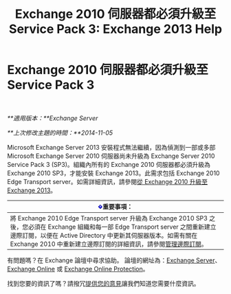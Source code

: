 ﻿---
title: 'Exchange 2010 伺服器都必須升級至 Service Pack 3: Exchange 2013 Help'
TOCTitle: Exchange 2010 伺服器都必須升級至 Service Pack 3
ms:assetid: 06f99869-79a2-4ac4-b947-b71430b178ad
ms:mtpsurl: https://technet.microsoft.com/zh-tw/library/ms.exch.setupreadiness.e15e14coexistenceminmajorversionrequirement(v=EXCHG.150)
ms:contentKeyID: 50472506
ms.date: 05/21/2018
mtps_version: v=EXCHG.150
ms.translationtype: MT
---

# Exchange 2010 伺服器都必須升級至 Service Pack 3

 

_**適用版本：**Exchange Server_

_**上次修改主題的時間：**2014-11-05_

Microsoft Exchange Server 2013 安裝程式無法繼續，因為偵測到一部或多部 Microsoft Exchange Server 2010 伺服器尚未升級為 Exchange Server 2010 Service Pack 3 (SP3)。組織內所有的 Exchange 2010 伺服器都必須升級為 Exchange 2010 SP3，才能安裝 Exchange 2013。此需求包括 Exchange 2010 Edge Transport server。如需詳細資訊，請參閱[從 Exchange 2010 升級至 Exchange 2013](upgrade-from-exchange-2010-to-exchange-2013-exchange-2013-help.md)。

<table>
<thead>
<tr class="header">
<th><img src="images/Bb124558.important(EXCHG.150).gif" title="重要事項" alt="重要事項" />重要事項：</th>
</tr>
</thead>
<tbody>
<tr class="odd">
<td>將 Exchange 2010 Edge Transport server 升級為 Exchange 2010 SP3 之後，您必須在 Exchange 組織和每一部 Edge Transport server 之間重新建立邊際訂閱，以便在 Active Directory 中更新其伺服器版本。如需有關在 Exchange 2010 中重新建立邊際訂閱的詳細資訊，請參閱<a href="https://go.microsoft.com/fwlink/p/?linkid=269724">管理邊際訂閱</a>。</td>
</tr>
</tbody>
</table>


有問題嗎？在 Exchange 論壇中尋求協助。 論壇的網址為：[Exchange Server](https://go.microsoft.com/fwlink/p/?linkid=60612)、 [Exchange Online](https://go.microsoft.com/fwlink/p/?linkid=267542) 或 [Exchange Online Protection](https://go.microsoft.com/fwlink/p/?linkid=285351)。

找到您要的資訊了嗎？請撥冗[提供您的意見](mailto:exsetuphelpfeedback@microsoft.com?subject=exchange%202013%20setup%20help%20feedbac)讓我們知道您需要什麼資訊。

